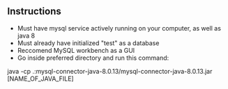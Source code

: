 ## Instructions ##
- Must have mysql service actively running on your computer, as well as java 8
- Must already have initialized "test" as a database
- Reccomend MySQL workbench as a GUI
- Go inside preferred directory and run this command:

java -cp .:mysql-connector-java-8.0.13/mysql-connector-java-8.0.13.jar [NAME_OF_JAVA_FILE]
